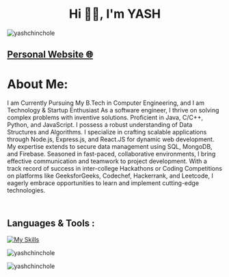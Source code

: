 <h1 align="center">Hi 🤙🏻, I'm YASH</h1>
<p align="left"> <img src="https://komarev.com/ghpvc/?username=yashchinchole&label=Profile%20Views&color=66ff00&style=flat" alt="yashchinchole" /> </p>

<h2 align="left"><a href="https://yashchinchole.netlify.app/" target="blank">Personal Website 🌐</a></h2>

# About Me:

<table style="width:100%; display: flex; align-items: center; justify-content: space-between;">
  <tr>
      <p>
        I am Currently Pursuing My B.Tech in Computer Engineering, and I am Technology & Startup Enthusiast As a
          software engineer, I thrive on solving complex problems with inventive solutions. Proficient in Java, C/C++,
          Python, and JavaScript. I possess a robust understanding of Data Structures and Algorithms. I specialize in
          crafting scalable applications through Node.js, Express.js, and React.JS for dynamic web development. My
          expertise extends to secure data management using SQL, MongoDB, and Firebase. Seasoned in fast-paced,
          collaborative environments, I bring effective communication and teamwork to project development. With a track
          record of success in inter-college Hackathons or Coding Competitions on platforms like GeeksforGeeks,
          Codechef, Hackerrank, and Leetcode, I eagerly embrace opportunities to learn and implement cutting-edge
          technologies.
      </p>
  </tr>
</table>

<h2 align="left">Languages & Tools :</h2>

[![My Skills](https://skillicons.dev/icons?i=java,python,c,cpp,html,css,js,bootstrap,react,nodejs,mongo,spring,git,github)](https://skillicons.dev)

<p><img align="center" src="https://github-readme-streak-stats.herokuapp.com/?user=yashchinchole&theme=dark" alt="yashchinchole" /></p>

<p><img align="left" src="https://github-readme-stats.vercel.app/api/top-langs?username=yashchinchole&show_icons=true&theme=dark&text_color=0064fa&locale=en&layout=compact" alt="yashchinchole" /></p>

